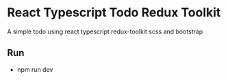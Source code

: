 # React Typescript Todo Redux Toolkit

A simple todo using react typescript redux-toolkit scss and bootstrap

## Run

- npm run dev
